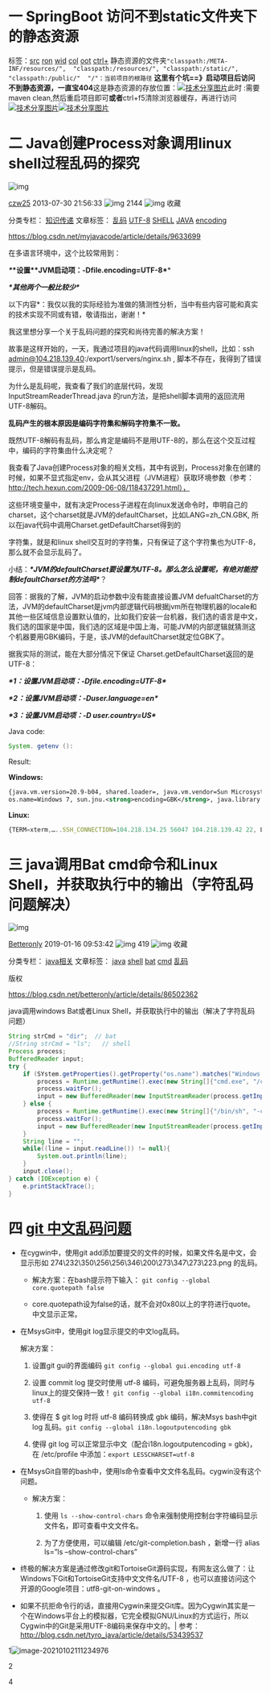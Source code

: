 # 一 SpringBoot 访问不到static文件夹下的静态资源

标签：[src](http://www.bubuko.com/so/1/src)  [ron](http://www.bubuko.com/so/1/ron)  [wid](http://www.bubuko.com/so/1/wid)  [col](http://www.bubuko.com/so/1/col)  [oot](http://www.bubuko.com/so/1/oot)  [ctrl+](http://www.bubuko.com/so/1/ctrl_1_)  静态资源的文件夹`"classpath:/META-INF/resources/",  "classpath:/resources/", "classpath:/static/",  "classpath:/public/"  "/"：当前项目的根路径` **这里有个坑==》启动项目后访问不到静态资源，一直宝404**这是静态资源的存放位置：[![技术分享图片](http://image1.bubuko.com/info/202006/20200617223731674441.png)](https://img2020.cnblogs.com/blog/1365514/202006/1365514-20200617213321250-679224877.png)此时 :需要 maven clean,然后重启项目即可**或者**ctrl+f5清除浏览器缓存，再进行访问[![技术分享图片](http://image1.bubuko.com/info/202006/20200617223731803339.png)](https://img2020.cnblogs.com/blog/1365514/202006/1365514-20200617213322358-1651062657.png)[![技术分享图片](http://image1.bubuko.com/info/202006/20200617223731957626.png)](https://img2020.cnblogs.com/blog/1365514/202006/1365514-20200617213323899-559356703.png)



# 二 Java创建Process对象调用linux shell过程乱码的探究

![img](https://csdnimg.cn/release/blogv2/dist/pc/img/original.png)

[czw25](https://blog.csdn.net/czw25) 2013-07-30 21:56:33 ![img](https://csdnimg.cn/release/blogv2/dist/pc/img/articleReadEyes.png) 2144 ![img](https://csdnimg.cn/release/blogv2/dist/pc/img/tobarCollect.png) 收藏

分类专栏： [知识传递](https://blog.csdn.net/czw25/category_1458275.html) 文章标签： [乱码](https://so.csdn.net/so/search/s.do?q=乱码&t=blog&o=vip&s=&l=&f=&viparticle=) [UTF-8](https://so.csdn.net/so/search/s.do?q=UTF-8&t=blog&o=vip&s=&l=&f=&viparticle=) [SHELL](https://www.csdn.net/tags/OtTacg3sMzk5Mi1ibG9n.html) [JAVA](https://www.csdn.net/tags/NtTaIg5sMzYyLWJsb2cO0O0O.html) [encoding](https://www.csdn.net/tags/MtjaEg3sNzMxNjItYmxvZwO0O0OO0O0O.html)

https://blog.csdn.net/myjavacode/article/details/9633699

在多语言环境中，这个比较常用到：

***\**\*设置\*\*JVM启动项：-Dfile.encoding=UTF-8\****

***\*其他两个一般比较少\****

 



 以下内容*：我仅以我的实际经验为准做的猜测性分析，当中有些内容可能和真实的技术实现不同或有错，敬请指出，谢谢！*

我这里想分享一个关于乱码问题的探究和尚待完善的解决方案！ 

故事是这样开始的，一天，我通过项目的java代码调用linux的shell，比如：ssh admin@104.218.139.40:/export1/servers/nginx.sh , 脚本不存在，我得到了错误提示，但是错误提示是乱码。

为什么是乱码呢，我查看了我们的底层代码，发现 InputStreamReaderThread.java 的run方法，是把shell脚本调用的返回流用UTF-8解码。

 

**乱码产生的根本原因是编码字符集和解码字符集不一致。**

 

既然UTF-8解码有乱码，那么肯定是编码不是用UTF-8的，那么在这个交互过程中，编码的字符集由什么决定呢？

我查看了Java创建Process对象的相关文档，其中有说到，Process对象在创建的时候，如果不显式指定env，会从其父进程（JVM进程）获取环境参数（参考：http://tech.hexun.com/2009-06-08/118437291.html），

这些环境变量中，就有决定Process子进程在向linux发送命令时，申明自己的charset，这个charset就是JVM的defaultCharset，比如LANG=zh_CN.GBK, 所以在java代码中调用Charset.getDefaultCharset得到的

字符集，就是和linux shell交互时的字符集，只有保证了这个字符集也为UTF-8，那么就不会显示乱码了。

 

小结：***\*JVM的defaultCharset要设置为UTF-8。那么怎么设置呢，有绝对能控制defaultCharset的方法吗\****？

 

回答：据我的了解，JVM的启动参数中没有能直接设置JVM defualtCharset的方法，JVM的defaultCharset是jvm内部逻辑代码根据jvm所在物理机器的locale和其他一些区域信息设置默认值的，比如我们安装一台机器，我们选的语言是中文，我们选的国家是中国，我们选的区域是中国上海，可能JVM的内部逻辑就猜测这个机器要用GBK编码，于是，该JVM的defaultCharset就定位GBK了。

 

据我实际的测试，能在大部分情况下保证 Charset.getDefaultCharset返回的是UTF-8：

***\*1：设置JVM启动项：-Dfile.encoding=UTF-8\****

***\*2：设置JVM启动项：-Duser.language=en\****

***\*3：设置JVM启动项：-D user.country=US\****

 

 

Java code:



```java
System. getenv ():
```





Result:

**Windows:**



```xml
{java.vm.version=20.9-b04, shared.loader=, java.vm.vendor=Sun Microsystems Inc., user.<strong>country=CN</strong>, sun.os.patch.level=Service Pack 1, java.vm.specification.name=Java Virtual Machine Specification,
os.name=Windows 7, sun.jnu.<strong>encoding=GBK</strong>, java.library.path=C:\Program Files\Java\jdk1.6.0_34\bin;C:\Windows\Sun\Java\bin;C:\Windows\system32;C:\Windows; user.timezone=Asia/Shanghai, , java.home=C:\Program Files\Java\jdk1.6.0_34\jre, sun.arch.data.model=32, user.language=zh, java.specification.vendor=Sun Microsystems Inc., awt.toolkit=sun.awt.windows.WToolkit, java.vm.info=mixed mode, java.version=1.6.0_34, file.<strong>encoding= GBK</strong> }
```







**Linux:**



```javascript
{TERM=xterm,…..SSH_CONNECTION=104.218.134.25 56047 104.218.139.42 22, LD_LIBRARY_PATH=/java/jdk1.6.0_26/jre/lib/i386/server:/java/jdk1.6.0_26/jre/lib/i386:/java/jdk1.6.0_26/jre/../lib/i386, SHELL=/bin/bash…JRE_HOME=/java/jdk1.6.0_26/jre, USER=admin, CATALINA_HOME=/export/servers/tomcat6.0.33, HOME=/home/admin, JAVA_BIN=/export/servers/jdk1.6.0_25/bin, LESSOPEN=|/usr/bin/lesspipe.sh %s, LS_COLORS=no=00:fi=00:di=00;34:ln=00;36:pi=40;33:so=00;35:bd=40;33;01:cd=40;33;01:or=01;05;37;41:mi=01;05;37;41:ex=00;32:*.cmd=00;32:*.exe=00;32:*.com=00;32:*.btm=00;32:*.bat=00;32:*.sh=00;32:*.csh=00;32:*.tar=00;31:*.tgz=00;31:*.arj=00;31:*.taz=00;31:*.lzh=00;31:*.zip=00;31:*.z=00;31:*.Z=00;31:*.gz=00;31:*.bz2=00;31:*.bz=00;31:*.tz=00;31:*.rpm=00;31:*.cpio=00;31:*.jpg=00;35:*.gif=00;35:*.bmp=00;35:*.xbm=00;35:*.xpm=00;35:*.png=00;35:*.tif=00;35:, LANG=<strong>zh_CN.UTF-8</strong>, SSH_ASKPASS=/usr/libexec/openssh/gnome-ssh-askpass}
```



# 三 java调用Bat cmd命令和Linux Shell，并获取执行中的输出（字符乱码问题解决）

![img](https://csdnimg.cn/release/blogv2/dist/pc/img/original.png)

[Betteronly](https://blog.csdn.net/betteronly) 2019-01-16 09:53:42 ![img](https://csdnimg.cn/release/blogv2/dist/pc/img/articleReadEyes.png) 419 ![img](https://csdnimg.cn/release/blogv2/dist/pc/img/tobarCollect.png) 收藏

分类专栏： [java相关](https://blog.csdn.net/betteronly/category_8615207.html) 文章标签： [java](https://www.csdn.net/tags/NtTaIg5sMzYyLWJsb2cO0O0O.html) [shell](https://www.csdn.net/tags/OtTacg3sMzk5Mi1ibG9n.html) [bat](https://www.csdn.net/tags/MtzaMg1sMDM1MDYtYmxvZwO0O0OO0O0O.html) [cmd](https://www.csdn.net/tags/MtTaEg0sMzk0NzUtYmxvZwO0O0OO0O0O.html) [乱码](https://so.csdn.net/so/search/s.do?q=乱码&t=blog&o=vip&s=&l=&f=&viparticle=)

版权

https://blog.csdn.net/betteronly/article/details/86502362

 java调用windows Bat或者Linux Shell，并获取执行中的输出（解决了字符乱码问题）

```java
String strCmd = "dir";  // bat
//String strCmd = "ls";   // shell 
Process process;
BufferedReader input;
try {
    if (SYstem.getProperties().getProperty("os.name").matches("Windows.*$")){
        process = Runtime.getRuntime().exec(new String[]{"cmd.exe", "/c", strCmd}); //bat
        process.waitFor();
        input = new BufferedReader(new InputStreamReader(process.getInputStream(), Charset.forName("GBK")));
    } else {
        process = Runtime.getRuntime().exec(new String[]{"/bin/sh", "-c", strCmd}); //shell
        process.waitFor();
        input = new BufferedReader(new InputStreamReader(process.getInputStream(), Charset.forName("UTF-8")));
    }
    String line = "";
    while((line = input.readLine()) != null){
        System.out.println(line);
    }
    input.close();
} catch (IOException e) {
    e.printStackTrace();
}
```

# 四 [git 中文乱码问题](https://www.cnblogs.com/lhdre/p/8493507.html)

- 在cygwin中，使用git add添加要提交的文件的时候，如果文件名是中文，会显示形如 274\232\350\256\256\346\200\273\347\273\223.png 的乱码。 

  - 解决方案：在bash提示符下输入： `git config --global core.quotepath false`

  - core.quotepath设为false的话，就不会对0x80以上的字符进行quote。中文显示正常。 

    

- 在MsysGit中，使用git log显示提交的中文log乱码。 

  解决方案： 

  1. 设置git gui的界面编码 `git config --global gui.encoding utf-8`

  2. 设置 commit log 提交时使用 utf-8 编码，可避免服务器上乱码，同时与linux上的提交保持一致！ `git config --global i18n.commitencoding utf-8`

  3. 使得在 $ git log 时将 utf-8 编码转换成 gbk 编码，解决Msys bash中git log 乱码。`git config --global i18n.logoutputencoding gbk`

  4. 使得 git log 可以正常显示中文（配合i18n.logoutputencoding = gbk)，在 /etc/profile 中添加：`export LESSCHARSET=utf-8` 

     

- 在MsysGit自带的bash中，使用ls命令查看中文文件名乱码。cygwin没有这个问题。 

  - 解决方案： 

    1. 使用 `ls --show-control-chars` 命令来强制使用控制台字符编码显示文件名，即可查看中文文件名。

    2. 为了方便使用，可以编辑 /etc/git-completion.bash ，新增一行 alias ls=”ls –show-control-chars” 

       

- 终极的解决方案是通过修改git和TortoiseGit源码实现，有网友这么做了：让Windows下Git和TortoiseGit支持中文文件名/UTF-8 ，也可以直接访问这个开源的Google项目：utf8-git-on-windows 。 

  

- 如果不抗拒命令行的话，直接用Cygwin来提交Git库。因为Cygwin其实是一个在Windows平台上的模拟器，它完全模拟GNU/Linux的方式运行，所以Cygwin中的Git是采用UTF-8编码来保存中文的。|
  参考：http://blog.csdn.net/tyro_java/article/details/53439537





1![image-20210102111234976](https://github.com/kalao/Images/blob/master/坑.md/20210102111234976.png)

2

4
